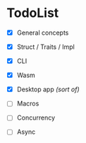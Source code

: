 # TodoList

- [x] General concepts
- [x] Struct / Traits / Impl
- [x] CLI
- [x] Wasm
- [x] Desktop app *(sort of)*
- [ ] Macros
- [ ] Concurrency
- [ ] Async

